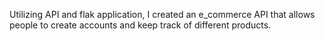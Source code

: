Utilizing API and flak application, I created an e_commerce API that allows people to create accounts and keep track of different products.